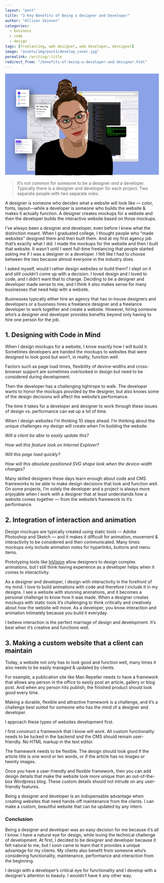 ```yaml
---
layout: "post"
title: "3 Key Benefits of Being a Designer and Developer"
author: "Allison Skinner"
categories:
  - business
  - code
  - design
tags: [freelancing, web designer, web developer, devsigner]
image: "assets/img/post1/develop_cover.jpg"
permalink: /writing/:title
redirect_from: "/benefits-of-being-a-developer-and-designer.html"
---
```

![graphic for 3 Key Benefits of Being Designer and Developer][1]
> It’s not common for someone to be a designer *and* a developer. Typically there is a designer and developer for each project. Two separate people with two separate roles.

A designer is someone who decides what a website will look like — color, fonts, layout—while a developer is someone who builds the website & makes it actually function. A designer creates mockups for a website and then the developer builds the interactive website based on those mockups.

I’ve always been a designer and developer, even before I knew what the distinction meant. When I graduated college, I thought people who “made websites” designed them and then built them. And at my first agency job that’s exactly what I did. I made the mockups for the website and then I built that website. It wasn’t until I went full-time freelancing that people started asking me if I was a designer or a developer. I felt like I had to choose between the two because almost everyone in the industry does.

I asked myself, would I rather design websites or build them? I slept on it and still couldn’t come up with a decision. I loved design and I loved to code, and I didn’t want that to change. Deciding to be a designer and developer made sense to me, and I think it also makes sense for many businesses that need help with a website.

Businesses typically either hire an agency that has in-house designers and developers or a business hires a freelance designer and a freelance developer to work together and create a website. However, hiring someone who’s a designer *and* developer provides benefits beyond only having to hire one person for the job.

## 1. Designing with Code in Mind
When I design mockups for a website, I know exactly how I will build it. Sometimes developers are handed the mockups to websites that were designed to look good but won’t, in reality, function well.

Factors such as page load times, flexibility of device-widths and cross-browser support are sometimes overlooked in design but need to be considered during development.

Then the developer has a challenging tightrope to walk. The developer wants to honor the mockups provided by the designer, but also knows some of the design decisions will affect the website’s performance.

The time it takes for a developer and designer to work through these issues of design vs. performance can eat up a lot of time.

When I design websites I’m thinking 10 steps ahead. I’m thinking about the unique challenges my design will create when I’m building the website.

*Will a client be able to easily update this?*

*How will this feature look on Internet Explorer?*

*Will this page load quickly?*

*How will this absolute positioned SVG shape look when the device-width changes?*

Many skilled designers these days learn enough about code and CMS frameworks to be able to make design decisions that look and function well. On some projects, I’m solely the developer and a project is always more enjoyable when I work with a designer that at least understands how a website comes together — from the website’s framework to it’s performance.

## 2. Integration of interaction and animation
Design mockups are typically created using static tools — Adobe Photoshop and Sketch — and it makes it difficult for animation, movement & interactivity to be considered and then communicated. Many times mockups only include animation notes for hyperlinks, buttons and menu items.

Prototyping tools like [InVision](https://www.invisionapp.com/) allow designers to design complex animations, but I still think having experience as a developer helps when it comes to interactivity.

As a designer and developer, I design with interactivity in the forefront of my mind. I love to build animations with code and therefore I include it in my designs. I see a website with stunning animations, and it becomes a personal challenge to know how it was made. When a designer creates mockups with static tools it’s challenging to think critically and creatively about how the website will move. As a developer, you know interaction and animation intimately because you build it everyday.

I believe interaction is the perfect marriage of design and development. It’s best when it’s creative and functions well.

## 3. Making a custom website that a client can maintain
Today, a website not only has to look good and function well, many times it also needs to be easily managed & updated by clients.

For example, a publication site like Man Repeller needs to have a framework that allows any person in the office to easily post an article, gallery or blog post. And when any person hits publish, the finished product should look good every time.

Making a durable, flexible and attractive framework is a challenge, and it’s a challenge best suited for someone who has the mind of a designer and developer.

I approach these types of websites development first.

I first construct a framework that I know will work. All custom functionality needs to be tucked in the backend and the CMS should remain user-friendly. No HTML markup in the text editor.

The framework needs to be flexible. The design should look good if the article title is one word or ten words, or if the article has no images or twenty images.

Once you have a user-friendly and flexible framework, then you can add design details that make the website look more unique than an out-of-the-box Wordpress blog. These custom details should not intrude on any user-friendly features.

Being a designer and developer is an indispensable advantage when creating websites that need hands-off maintenance from the clients. I can make a custom, beautiful website that can be updated by any intern.

### Conclusion
Being a designer and developer was an easy decision for me because it’s all I know. I have a natural eye for design, while loving the technical challenge of development. At first, I decided to be designer and developer because it felt natural to me, but I soon came to learn that it provides a unique advantage for my clients. My clients also benefit from someone who’s considering functionality, maintenance, performance and interaction from the beginning.

I design with a developer’s critical eye for functionality and I develop with a designer’s attention to beauty. I wouldn’t have it any other way.

[1]: ../assets/img/post1/develop_cover.jpg
